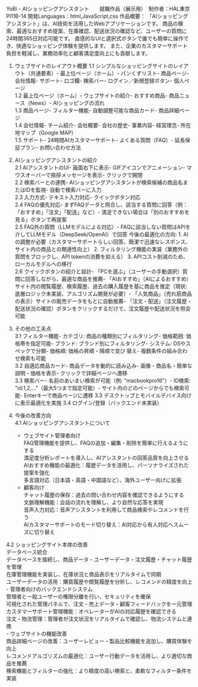 YoBi - AIショッピングアシスタント　　就職作品（展示用）　制作者：HAL東京 PI11B-14   開発Languages：html,JavaScript,css
作品概要：
	「AIショッピングアシスタント」は、AI技術を活用したWebアプリケーションです。
	商品の検索、最適なおすすめ提案、在庫確認、配送状況の確認など、ユーザーの質問に24時間365日対応可能です。
	直感的なUIと選択式ボタンで誰でも簡単に操作でき、快適なショッピング体験を提供します。
	また、企業のカスタマーサポート負担を軽減し、業務効率化と顧客満足度向上にも貢献します。

1. ウェブサイトのレイアウト概要 
	1.1 シンプルなショッピングサイトのレイアウト（共通要素）- 最上位ページ（ホーム）- パンくずリスト- 商品ページ- 会社情報- サポート- ロゴ欄- 検索バー- ログイン／新規登録ボタン- 個人ページ  	
  1.2 最上位ページ（ホーム）- ウェブサイトの紹介- おすすめ商品- 商品ニュース（News）- AIショッピングの流れ  
	1.3 商品ページ- フィルター機能- 自動調整可能な商品カード- 商品詳細ページ  
	1.4 会社情報- チーム紹介- 会社概要- 会社の歴史- 事業内容- 経営理念- 所在地マップ（Google MAP）  
	1.5 サポート- 24時間AIカスタマーサポート- よくある質問（FAQ）- 延長保証プラン- お問い合わせ方法

2. AIショッピングアシスタントの紹介  
	2.1 AIアシスタントのUI- 画面右下に表示- GIFアイコンでアニメーション- マウスオーバーで挨拶メッセージを表示- クリックで開閉  
	2.2 検索バーとの連携- AIショッピングアシスタントが検索候補の商品名またはIDを監視- 自動で検索バーに入力  
	2.3 入力方式- テキスト入力対応- クイックボタン対応  
	2.4 FAQの優先対応- まずFAQデータと照合し、該当する質問に回答（例：「おすすめ」「注文」「配送」など）- 満足できない場合は「別のおすすめを見る」ボタンで再提案  
	2.5 FAQ外の質問（LLMモデルによる対応）- FAQに該当しない質問はAPIを介してLLMモデル（DeepSeek/OpenAI）で回答
		今後の最適化の方向: 1. AIの調整が必要（カスタマーサポートらしい回答、簡潔で迅速なレスポンス、サイト内の商品との関連性向上）
				              2. フィルタリング機能の実装（業務外の質問をブロックし、API tokenの消費を抑える）
				              3. APIコスト削減のため、ローカルモデルへの移行  
	2.6 クイックボタンの紹介と設計- 
	「PCを選ぶ」（ユーザーの手動選択）質問に回答しながら、最適な商品を推薦- 
	「AIおすすめ」（AIによるおすすめ）サイト内の閲覧履歴、検索履歴、過去の購入履歴を基に商品を推定（現状: 底層ロジック未実装、アルゴリズム開発が必要）- 
	「人気商品」（売れ筋商品の表示）サイトの販売データをもとに自動推薦- 
	「注文・配送」（注文履歴・配送状況の確認）ボタンをクリックするだけで、注文履歴や配送状況を照会可能

3. その他の工夫点  
	3.1 フィルター機能- カテゴリ: 商品の種類別にフィルタリング- 価格範囲: 価格帯を指定可能- ブランド: ブランド別にフィルタリング- システム: OSやスペックで分類- 価格順: 価格の昇順・降順で並び	      替え- 複数条件の組み合わせ検索も可能  
	3.2 自適応商品カード- 商品データを動的に読み込み- 画像・商品名・簡単な説明・価格を表示- クリックで詳細ページへ遷移  
	3.3 検索バー- 名前のあいまい検索が可能（例: "macbookpro16"）- ID検索: "id:1,2,..."（最大5つまで指定可能）- サイト内のどのページからでも検索可能- Enterキーで商品ページに遷移
  3.3 デスクトップとモバイルデバイス向けに表示最適化を実施
  3.4 ログイン/登録（バックエンド未実装）

4. 今後の改善方向  
  4.1 AIショッピングアシスタントについて  
      - ウェブサイト管理者向け  
        FAQ管理機能を提供し、FAQの追加・編集・削除を簡単に行えるようにする  
        満足度分析レポートを導入し、AIアシスタントの回答品質を向上させる  
        AIおすすめ機能の最適化：履歴データを活用し、パーソナライズされた提案を強化  
        多言語対応（日本語・英語・中国語など）、海外ユーザー向けに拡張  
      - 顧客向け  
        チャット履歴の保存：過去の問い合わせ内容を確認できるようにする  
        文脈理解機能：会話の流れを理解し、より自然な応答を実現  
        音声入力対応：音声アシスタントを利用して商品検索やレコメンドを行う  
        AIカスタマーサポートのモード切り替え：AI対応から有人対応へスムーズに切り替え  

  4.2 ショッピングサイト本体の改善  
      データベース統合  
        データベースを接続し、商品データ・ユーザーデータ・注文履歴・チャット履歴を管理  
        在庫管理機能を実装し、在庫状況と商品表示をリアルタイムで同期  
         ユーザーデータの活用：購買履歴や閲覧履歴を分析し、レコメンドの精度を向上  
      - 管理者向けのバックエンドシステム  
         管理者と一般ユーザーの権限分離を行い、セキュリティを確保  
        可視化された管理パネルで、注文・売上データ・顧客フィードバックを一元管理  
        カスタマーサポート管理機能：オペレーターがAIの対応履歴を確認できる  
        注文・物流管理：管理者が注文状況をリアルタイムで確認し、物流システムと連携  
      - ウェブサイトの機能改善  
        商品詳細ページの改善：ユーザーレビュー・製品比較機能を追加し、購買体験を向上  
        レコメンドアルゴリズムの最適化：ユーザー行動データを活用し、より適切な商品を推薦  
        検索機能とフィルターの強化：より精度の高い検索と、柔軟なフィルター条件を実装  
        

